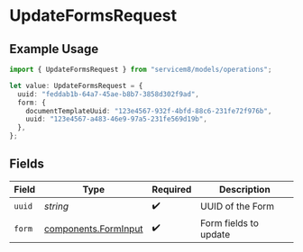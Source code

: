 # UpdateFormsRequest

## Example Usage

```typescript
import { UpdateFormsRequest } from "servicem8/models/operations";

let value: UpdateFormsRequest = {
  uuid: "feddab1b-64a7-45ae-b8b7-3858d302f9ad",
  form: {
    documentTemplateUuid: "123e4567-932f-4bfd-88c6-231fe72f976b",
    uuid: "123e4567-a483-46e9-97a5-231fe569d19b",
  },
};
```

## Fields

| Field                                                        | Type                                                         | Required                                                     | Description                                                  |
| ------------------------------------------------------------ | ------------------------------------------------------------ | ------------------------------------------------------------ | ------------------------------------------------------------ |
| `uuid`                                                       | *string*                                                     | :heavy_check_mark:                                           | UUID of the Form                                             |
| `form`                                                       | [components.FormInput](../../models/components/forminput.md) | :heavy_check_mark:                                           | Form fields to update                                        |